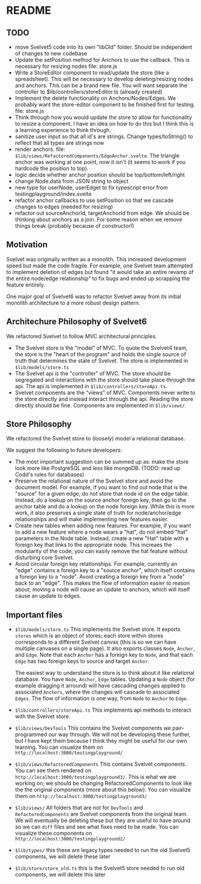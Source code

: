 # README

## TODO

- move Svelvet5 code into its own "libOld" folder. Should be independent of changes to new codebase
- Update the setPosition method for Anchors to use the callback. This is necessary for resizing nodes
  file: store.js
- Write a StoreEditor component to read/update the store (like a spreadsheet). This will be necessary to develop deleting/resizing nodes and anchors. This can be a brand new file. You will want separate the controller to $lib/controllers/storeEditor.ts (already created)
- Implement the delete functionality on Anchors/Nodes/Edges. We probably want the store-editor component to be finished first for testing. file: store.js
- Think through how you would update the store to allow for functionality to resize a component. I have an idea on how to do this but I think this is a learning experience to think through.
- sanitize user input so that all id's are strings. Change types/toString() to reflect that all types are strings now
- render anchors. file: `$lib/views/RefactoredComponents/EdgeAnchor.svelte`. The triangle anchor was working at one point, now it isn't (it seems to work if you hardcode the position to top).
- logic decide whether anchor position should be top/bottom/left/right
- change Node.data from JSON string to object
- new type for userNode, userEdget to fix typescript error from testingplayground/index.svelte
- refactor anchor callbacks to use setPosition so that we cascade changes to edges (needed for resizing)
- refactor out sourceAnchorId, targetAnchorId from edge. We should be thinking about anchors as a join. For some reason when we remove things break (probably because of constructor!)

## Motivation

Svelvet was originally written as a monolith. This increased development speed but made the code fragile. For example, one Svelvet team attempted to implement deletion of edges but found "it would take an entire revamp of the entire node/edge relationship" to fix bugs and ended up scrapping the feature entirely.

One major goal of Svelvet6 was to refactor Svelvet away from its initial monolith architecture to a more robust design pattern.

## Architechure Philosophy of Svelvet6

We refactored Svelvet to follow MVC architectural principles.

- The Svelvet store is the "model" of MVC. To quote the Svelvet4 team, the store is the "heart of the program" and holds the single source of truth that determines the state of Svelvet. The store is implemented in `$lib/models/store.ts`
- The Svelvet api is the "controller" of MVC. The store should be segregated and interactions with the store should take place through the api. The api is implemented in `$lib/controllers/storeApi.ts`.
- Svelvet components are the "views" of MVC. Components never write to the store directly and instead interact through the api. Reading the store directly should be fine. Components are implemented in `$lib/views/`.

## Store Philosophy

We refactored the Svelvet store to (loosely) model a relational database.

We suggest the following to future developers:

- The most important suggestion can be summed up as: make the store look more like PostgreSQL and less like mongoDB. (TODO: read up Codd's rules for databases)
- Preserve the relational nature of the Svelvet store and avoid the document model. For example, if you want to find out node that is the "source" for a given edge, do not store that node id on the edge table. Instead, do a lookup on the source anchor foreign key, then go to the anchor table and do a lookup on the node foreign key. While this is more work, it also preserves a single state of truth for node/anchor/edge relationships and will make implementing new features easier.
- Create new tables when adding new features. For example, if you want to add a new feature where a node wears a "hat", do not embed "hat" parameters in the Node table. Instead, create a new "Hat" table with a foreign key that links to the appropriate node. This increaes the modularity of the code; you can easily remove the hat feature without disturbing core Svelvet.
- Avoid circular foreign key relationships. For example, currently an "edge" contains a foreign key to a "source anchor", which itself contains a foreign key to a "node". Avoid creating a foreign key from a "node" back to an "edge". This makes the flow of information easier to reason about; moving a node will cause an update to anchors, which will itself cause an update to edges.

## Important files

- `$lib/models/store.ts`
  This implements the Svelvet store. It exports `stores` which is an object of stores; each store within stores corresponds to a different Svelvet canvas (this is so we can have multiple canvases on a single page). It also exports classes `Node`, `Anchor`, and `Edge`. Note that each `Anchor` has a foreign key to `Node`, and that each `Edge` has two foreign keys to source and target `Anchor`.

  The easiest way to understand the store is to think about it like relational database. You have `Node`, `Anchor`, `Edge` tables. Updating a `Node` object (for example dragging it arround) will have cascading changes applied to associated `Anchors`, where the changes will cascade to associated `Edges`. The flow of information is one way, from `Node` to `Anchor` to `Edge`.

- `$lib/controllers/storeApi.ts`
  This implements api methods to interact with the Svelvet store.

- `$lib/views/DevTools`
  This contains the Svelvet components we pair-programmed our way through. We will not be developing these further, but I have kept them because I think they might be useful for our own learning. You can visualize them on `http://localhost:3000/testingplayground/`

- `$lib/views/RefactoredComponents`
  This contains Svelvet components. You can see them rendered on `http://localhost:3000/testingplayground3/`. This is what we are working on; we should be changing RefactoredComponents to look like the the original components (more about this below). You can visualize them on `http://localhost:3000/testingplayground3/`

- `$lib/views/`
  All folders that are not for `DevTools` and `RefactoredComponents` are Svelvet components from the original team. We will eventually be deleting these but they are useful to have around so we can `diff` files and see what fixes need to be made. You can visualize these components on `http://localhost:3000/testingplayground2/`

- `$lib/types/`
  this these are legacy types needed to run the old Svelvet5 components, we will delete these later

- `$lib/store/store_old.ts`
  this is the Svelvet5 store needed to run old components, we will delete this later
